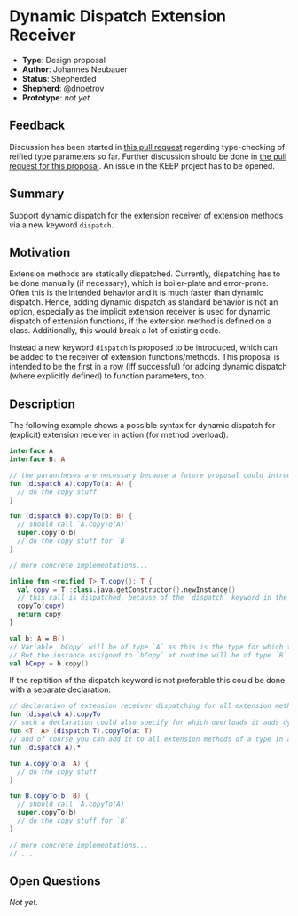 # Dynamic Dispatch Extension Receiver

* **Type**: Design proposal
* **Author**: Johannes Neubauer
* **Status**: Shepherded
* **Shepherd**: [@dnpetrov](https://github.com/dnpetrov)
* **Prototype**: *not yet*

## Feedback 

Discussion has been started in [this pull request](https://github.com/Kotlin/KEEP/pull/35) regarding type-checking of reified type parameters so far. Further discussion should be done in [the pull request for this proposal](https://github.com/Kotlin/KEEP/pull/46). An issue in the KEEP project has to be opened.

## Summary

Support dynamic dispatch for the extension receiver of extension methods via a new keyword `dispatch`.

## Motivation

Extension methods are statically dispatched. Currently, dispatching has to be done manually (if necessary), which is boiler-plate and error-prone. Often this is the intended behavior and it is much faster than dynamic dispatch. Hence, adding dynamic dispatch as standard behavior is not an option, especially as the implicit extension receiver is used for dynamic dispatch of extension functions, if the extension method is defined on a class. Additionally, this would break a lot of existing code.

Instead a new keyword `dispatch` is proposed to be introduced, which can be added to the receiver of extension functions/methods. This proposal is intended to be the first in a row (iff successful) for adding dynamic dispatch (where explicitly defined) to function parameters, too.

## Description

The following example shows a possible syntax for dynamic dispatch for (explicit) extension receiver in action (for method overload):

```kotlin
interface A
interface B: A

// the parantheses are necessary because a future proposal could introduce the dispatch keyword for the complete function (including the parameter `a`) and this should not introduce source-breaking changes... 
fun (dispatch A).copyTo(a: A) {
  // do the copy stuff
}

fun (dispatch B).copyTo(b: B) {
  // should call `A.copyTo(A)`
  super.copyTo(b)
  // do the copy stuff for `B`
}

// more concrete implementations...

inline fun <reified T> T.copy(): T {
  val copy = T::class.java.getConstructor().newInstance()
  // this call is dispatched, because of the `dispatch` keyword in the implementations. 
  copyTo(copy)
  return copy
}

val b: A = B()
// Variable `bCopy` will be of type `A` as this is the type for which the inline function has been called.
// But the instance assigned to `bCopy` at runtime will be of type `B` because of dynamic dispatch.
val bCopy = b.copy()
```

If the repitition of the dispatch keyword is not preferable this could be done with a separate declaration:

```kotlin
// declaration of extension receiver dispatching for all extension methods named copyTo for type A and its subtypes
fun (dispatch A).copyTo
// such a declaration could also specify for which overloads it adds dynamic dispatch (although the dispatching is done for the receiver only).
fun <T: A> (dispatch T).copyTo(a: T)
// and of course you can add it to all extension methods of a type in a given scope (using modifiers private, ...).
fun (dispatch A).*

fun A.copyTo(a: A) {
  // do the copy stuff
}

fun B.copyTo(b: B) {
  // should call `A.copyTo(A)`
  super.copyTo(b)
  // do the copy stuff for `B`
}

// more concrete implementations...
// ...
```

## Open Questions

*Not yet.*
